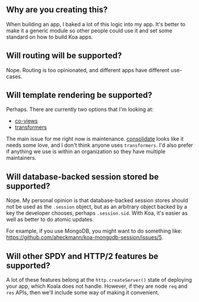 
## Why are you creating this?

When building an app,
I baked a lot of this logic into my app.
It's better to make it a generic module so other people could use it
and set some standard on how to build Koa apps.

## Will routing will be supported?

Nope. Routing is too opinionated, and different apps have different use-cases.

## Will template rendering be supported?

Perhaps. There are currently two options that I'm looking at:

- [co-views](https://github.com/visionmedia/co-views)
- [transformers](https://github.com/ForbesLindesay/transformers)

The main issue for me right now is maintenance.
[consolidate](https://github.com/visionmedia/consolidate.js) looks like it needs some love,
and I don't think anyone uses `transformers`.
I'd also prefer if anything we use is within an organization so they have multiple maintainers.

## Will database-backed session stored be supported?

Nope.
My personal opinion is that database-backed session stores should not
be used as the `.session` object, but as an arbitrary object backed
by a key the developer chooses, perhaps `.session.sid`.
With Koa, it's easier as well as better to do atomic updates.

For example, if you use MongoDB, you might want to do something like: https://github.com/aheckmann/koa-mongodb-session/issues/5.

## Will other SPDY and HTTP/2 features be supported?

A lot of these features belong at the `http.createServer()` state of
deploying your app, which Koala does not handle.
However, if they are node `req` and `res` APIs,
then we'll include some way of making it convenient.
